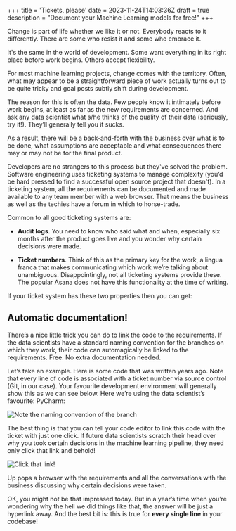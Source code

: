 +++
title = 'Tickets, please'
date = 2023-11-24T14:03:36Z
draft = true
description = "Document your Machine Learning models for free!"
+++

Change is part of life whether we like it or not.  Everybody reacts to it differently. There are some who resist it and some who embrace it. 

It's the same in the world of development. Some want everything in its right place before work begins. Others accept flexibility.

For most machine learning projects, change comes with the territory. Often, what may appear to be a straightforward piece of work actually turns out to be quite tricky and goal posts subtly shift during development.

The reason for this is often the data. Few people know it intimately before work begins, at least as far as the new requirements are concerned. And ask any data scientist what s/he thinks of the quality of their data (seriously, try it!). They’ll generally tell you it sucks.

As a result, there will be a back-and-forth with the business over what is to be done, what assumptions are acceptable and what consequences there may or may not be for the final product.

Developers are no strangers to this process but they've solved the problem. Software engineering uses ticketing systems to manage complexity (you’d be hard pressed to find a successful open source project that doesn't). In a ticketing system, all the requirements can be documented and made available to any team member with a web browser. That means the business as well as the techies have a forum in which to horse-trade.

Common to all good ticketing systems are:

- **Audit logs**. You need to know who said what and when, especially six months after the product goes live and you wonder why certain decisions were made.

- **Ticket numbers**. Think of this as the primary key for the work, a lingua franca that makes communicating which work we’re talking about unambiguous. Disappointingly, not all ticketing systems provide these. The popular Asana does not have this functionality at the time of writing.

If your ticket system has these two properties then you can get:

## Automatic documentation!

There’s a nice little trick you can do to link the code to the requirements. If the data scientists have a standard naming convention for the branches on which they work, their code can automagically be linked to the requirements. Free. No extra documentation needed.

Let’s take an example. Here is some code that was written years ago. Note that every line of code is associated with a ticket number via source control (Git, in our case). Your favourite development environment will generally show this as we can see below. Here we’re using the data scientist’s favourite: PyCharm:

![Note the naming convention of the branch](/img/blog/ticket_code.png)

The best thing is that you can tell your code editor to link this code with the ticket with just one click. If future data scientists scratch their head over why you took certain decisions in the machine learning pipeline, they need only click that link and behold!

![Click that link!](/img/blog/ticket_open.png)

Up pops a browser with the requirements and all the conversations with the business discussing why certain decisions were taken.

OK, you might not be that impressed today. But in a year’s time when you’re wondering why the hell we did things like that, the answer will be just a hyperlink away. And the best bit is: this is true for **every single line** in your codebase!

